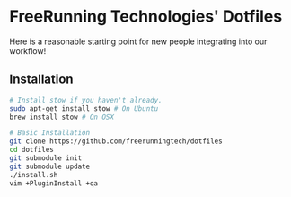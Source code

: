 # FreeRunning Technologies' Dotfiles

Here is a reasonable starting point for new people integrating into our
workflow!

## Installation

```sh
# Install stow if you haven't already.
sudo apt-get install stow # On Ubuntu
brew install stow # On OSX

# Basic Installation
git clone https://github.com/freerunningtech/dotfiles
cd dotfiles
git submodule init
git submodule update
./install.sh
vim +PluginInstall +qa
```
